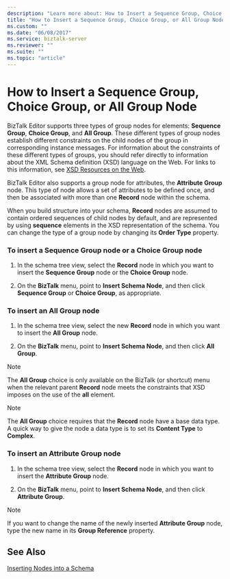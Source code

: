 ```yaml
---
description: "Learn more about: How to Insert a Sequence Group, Choice Group, or All Group Node"
title: "How to Insert a Sequence Group, Choice Group, or All Group Node"
ms.custom: ""
ms.date: "06/08/2017"
ms.service: biztalk-server
ms.reviewer: ""
ms.suite: ""
ms.topic: "article"
---
```

# How to Insert a Sequence Group, Choice Group, or All Group Node
BizTalk Editor supports three types of group nodes for elements: **Sequence Group**, **Choice Group**, and **All Group**. These different types of group nodes establish different constraints on the child nodes of the group in corresponding instance messages. For information about the constraints of these different types of groups, you should refer directly to information about the XML Schema definition (XSD) language on the Web. For links to this information, see [XSD Resources on the Web](../core/xsd-resources-on-the-web.md).  
  
 BizTalk Editor also supports a group node for attributes, the **Attribute Group** node. This type of node allows a set of attributes to be defined once, and then be associated with more than one **Record** node within the schema.  
  
 When you build structure into your schema, **Record** nodes are assumed to contain ordered sequences of child nodes by default, and are represented by using **sequence** elements in the XSD representation of the schema. You can change the type of a group node by changing its **Order Type** property.  
  
### To insert a Sequence Group node or a Choice Group node  
  
1.  In the schema tree view, select the **Record** node in which you want to insert the **Sequence Group** node or the **Choice Group** node.  
  
2.  On the **BizTalk** menu, point to **Insert Schema Node**, and then click **Sequence Group** or **Choice Group**, as appropriate.  
  
### To insert an All Group node  
  
1.  In the schema tree view, select the new **Record** node in which you want to insert the **All Group** node.  
  
2.  On the **BizTalk** menu, point to **Insert Schema Node**, and then click **All Group**.  
  
> [!NOTE]
>  The **All Group** choice is only available on the BizTalk (or shortcut) menu when the relevant parent **Record** node meets the constraints that XSD imposes on the use of the **all** element.  
  
> [!NOTE]
>  The **All Group** choice requires that the **Record** node have a base data type. A quick way to give the node a data type is to set its **Content Type** to **Complex**.  
  
### To insert an Attribute Group node  
  
1.  In the schema tree view, select the **Record** node in which you want to insert the **Attribute Group** node.  
  
2.  On the **BizTalk** menu, point to **Insert Schema Node**, and then click **Attribute Group**.  
  
> [!NOTE]
>  If you want to change the name of the newly inserted **Attribute Group** node, type the new name in its **Group Reference** property.  
  
## See Also  
 [Inserting Nodes into a Schema](../core/inserting-nodes-into-a-schema.md)
